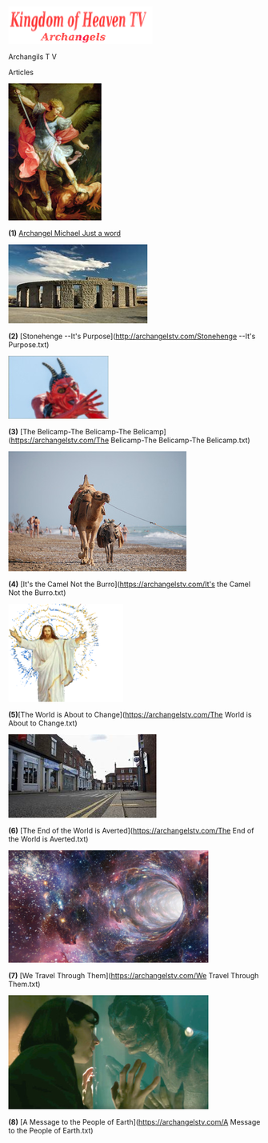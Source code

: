 
![](images/logo_main.png)


Archangils  T V

Articles


![](images/10.jpg)

**(1)** [Archangel Michael Just a word](https://archangelstv.com/150/ffffff/ff0000?text=indexword.md)

![](images/stonrhenge.jpg)

**(2)** [Stonehenge --It's Purpose](http://archangelstv.com/Stonehenge --It's Purpose.txt)

![](images/belicamp.jpg)

**(3)** [The Belicamp-The Belicamp-The Belicamp](https://archangelstv.com/The Belicamp-The Belicamp-The Belicamp.txt)

![](images/camel1.jpg)

**(4)** [It's the Camel Not the Burro](https://archangelstv.com/It's the Camel Not the Burro.txt)

![](images/user3_bg.png)

**(5)**[The World is About to Change](https://archangelstv.com/The World is About to Change.txt)

![](images/end6.jpg)

**(6)** [The End of the World is Averted](https://archangelstv.com/The End of the World is Averted.txt)

![](images/What-is-a-Wormhole.jpg)
  
**(7)** [We Travel Through Them](https://archangelstv.com/We Travel Through Them.txt)

![](images/8.jpg)

**(8)** [A Message to the People of Earth](https://archangelstv.com/A Message to the People of Earth.txt)
